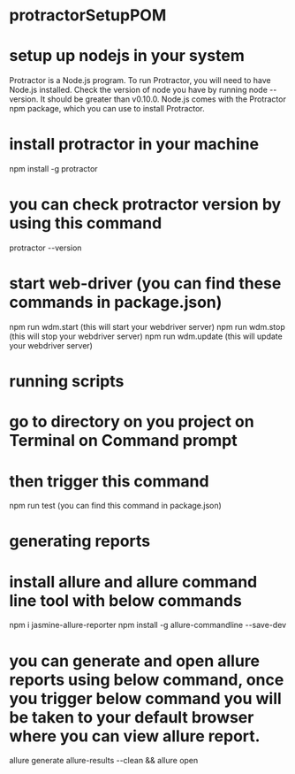 # protractorSetupPOM

# setup up nodejs in your system
Protractor is a Node.js program. To run Protractor, you will need to have Node.js installed. Check the version of node you have by running node --version. It should be greater than v0.10.0.
Node.js comes with the Protractor npm package, which you can use to install Protractor.

# install protractor in your machine
npm install -g protractor
# you can check protractor version by using this command 
protractor --version

# start web-driver (you can find these commands in package.json)
npm run wdm.start (this will start your webdriver server)
npm run wdm.stop (this will stop your webdriver server)
npm run wdm.update (this will update your webdriver server)

# running scripts
# go to directory on you project on Terminal on Command prompt
# then trigger this command
npm run test (you can find this command in package.json)

# generating reports
# install allure and allure command line tool with below commands
npm i jasmine-allure-reporter
npm install -g allure-commandline --save-dev

# you can generate and open allure reports using below command, once you trigger below command you will be taken to your default browser where you can view allure report.
allure generate allure-results --clean  && allure open